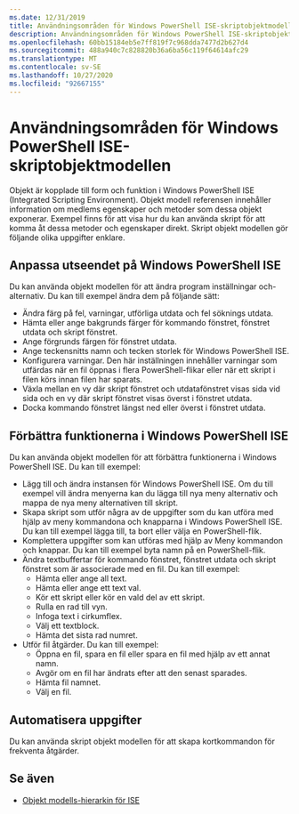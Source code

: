 ```yaml
---
ms.date: 12/31/2019
title: Användningsområden för Windows PowerShell ISE-skriptobjektmodellen
description: Användningsområden för Windows PowerShell ISE-skriptobjektmodellen
ms.openlocfilehash: 60bb15184eb5e7ff819f7c968dda7477d2b627d4
ms.sourcegitcommit: 488a940c7c828820b36a6ba56c119f64614afc29
ms.translationtype: MT
ms.contentlocale: sv-SE
ms.lasthandoff: 10/27/2020
ms.locfileid: "92667155"
---
```

# <a name="purpose-of-the-windows-powershell-ise-scripting-object-model"></a>Användningsområden för Windows PowerShell ISE-skriptobjektmodellen

Objekt är kopplade till form och funktion i Windows PowerShell ISE (Integrated Scripting Environment). Objekt modell referensen innehåller information om medlems egenskaper och metoder som dessa objekt exponerar. Exempel finns för att visa hur du kan använda skript för att komma åt dessa metoder och egenskaper direkt. Skript objekt modellen gör följande olika uppgifter enklare.

## <a name="customizing-the-appearance-of-windows-powershell-ise"></a>Anpassa utseendet på Windows PowerShell ISE

Du kan använda objekt modellen för att ändra program inställningar och-alternativ. Du kan till exempel ändra dem på följande sätt:

- Ändra färg på fel, varningar, utförliga utdata och fel söknings utdata.
- Hämta eller ange bakgrunds färger för kommando fönstret, fönstret utdata och skript fönstret.
- Ange förgrunds färgen för fönstret utdata.
- Ange teckensnitts namn och tecken storlek för Windows PowerShell ISE.
- Konfigurera varningar. Den här inställningen innehåller varningar som utfärdas när en fil öppnas i flera PowerShell-flikar eller när ett skript i filen körs innan filen har sparats.
- Växla mellan en vy där skript fönstret och utdatafönstret visas sida vid sida och en vy där skript fönstret visas överst i fönstret utdata.
- Docka kommando fönstret längst ned eller överst i fönstret utdata.

## <a name="enhancing-the-functionality-of-windows-powershell-ise"></a>Förbättra funktionerna i Windows PowerShell ISE

Du kan använda objekt modellen för att förbättra funktionerna i Windows PowerShell ISE. Du kan till exempel:

- Lägg till och ändra instansen för Windows PowerShell ISE. Om du till exempel vill ändra menyerna kan du lägga till nya meny alternativ och mappa de nya meny alternativen till skript.
- Skapa skript som utför några av de uppgifter som du kan utföra med hjälp av meny kommandona och knapparna i Windows PowerShell ISE. Du kan till exempel lägga till, ta bort eller välja en PowerShell-flik.
- Komplettera uppgifter som kan utföras med hjälp av Meny kommandon och knappar. Du kan till exempel byta namn på en PowerShell-flik.
- Ändra textbuffertar för kommando fönstret, fönstret utdata och skript fönstret som är associerade med en fil. Du kan till exempel:
  - Hämta eller ange all text.
  - Hämta eller ange ett text val.
  - Kör ett skript eller kör en vald del av ett skript.
  - Rulla en rad till vyn.
  - Infoga text i cirkumflex.
  - Välj ett textblock.
  - Hämta det sista rad numret.
- Utför fil åtgärder. Du kan till exempel:
  - Öppna en fil, spara en fil eller spara en fil med hjälp av ett annat namn.
  - Avgör om en fil har ändrats efter att den senast sparades.
  - Hämta fil namnet.
  - Välj en fil.

## <a name="automating-tasks"></a>Automatisera uppgifter

Du kan använda skript objekt modellen för att skapa kortkommandon för frekventa åtgärder.

## <a name="see-also"></a>Se även

- [Objekt modells-hierarkin för ISE](The-ISE-Object-Model-Hierarchy.md)
